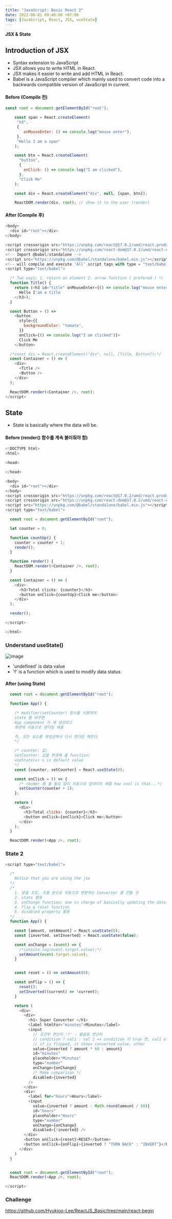 ```yaml
---
title: "JavaScript: Basic React 2"
date: 2022-06-01 09:40:00 +07:00
tags: [JavaScript, React, JSX, useState]
---
```


**JSX & State**

## Introduction of JSX

- Syntax extension to JavaScript
- JSX allows you to write HTML in React.
- JSX makes it easier to write and add HTML in React.
- Babel is a JavaScript compiler which mainly used to convert code into a backwards compatible version of JavaScript in current.

#### Before (Compile 전)
```javascript
const root = document.getElementById("root");

    const span = React.createElement(
     "h3",
     {
        onMouseEnter: () => console.log("mouse enter"),
     },
     "Hello I am a span"
    );

    const btn = React.createElement(
      "button", 
      {
        onClick: () => console.log("I am clicked"),
      },
      "Click Me"  
    );

    const div = React.createElement("div", null, [span, btn]);

    ReactDOM.render(div, root); // show it to the user (render)

```

#### After (Compile 후)
```javascript
<body>
  <div id="root"></div>
</body>

<script crossorigin src="https://unpkg.com/react@17.0.2/umd/react.production.min.js"></script>
<script crossorigin src="https://unpkg.com/react-dom@17.0.2/umd/react-dom.production.min.js"></script>
<!-- Import @babel/standalone -->
<script src="https://unpkg.com/@babel/standalone/babel.min.js"></script>
<!-- will compile and execute 'All' script tags with type = "text/babel" or "text/jsx" -->
<script type="text/babel">

  /* Two ways; 1. return an element 2. arrow function ( prefered ) */
  function Title() {
    return (<h3 id="title" onMouseEnter={() => console.log("mouse entered")}>
      Hello I'am a title
    </h3>);
  }

  const Button = () =>
    <button
      style={{
        backgroundColor: "tomato",
      }}
      onClick={() => console.log("I am clicked")}>
      Click Me
    </button>

  /*const div = React.createElement("div", null, [Title, Button]);*/
  const Container = () => (
    <div>
      <Title />
      <Button />
    </div>
  );

  ReactDOM.render(<Container />, root);
</script>
```

## State
- State is basically where the data will be.

#### Before (render() 함수를 계속 불러줘야 함)
```javascript
<!DOCTYPE html>
<html>

<head>

</head>

<body>
  <div id="root"></div>
</body>
<script crossorigin src="https://unpkg.com/react@17.0.2/umd/react.production.min.js"></script>
<script crossorigin src="https://unpkg.com/react-dom@17.0.2/umd/react-dom.production.min.js"></script>
<script src="https://unpkg.com/@babel/standalone/babel.min.js"></script>
<script type="text/babel">

  const root = document.getElementById("root");

  let counter = 0;

  function countUp() {
    counter = counter + 1;
    render();
  }

  function render() {
    ReactDOM.render(<Container />, root);
  }

  const Container = () => (
    <div>
      <h3>Total clicks: {counter}</h3>
      <button onClick={countUp}>Click me</button>
    </div>
  );

  render();

</script>

</html>
```

### Understand useState() 
![image](https://user-images.githubusercontent.com/96518885/169664643-a1f67839-eb1c-42ba-a398-a9addce01bec.png)

- 'undefined' is data value
- 'f' is a function which is used to modify data status 

#### After (using State)

```javascript
  const root = document.getElementById("root");

  function App() {

    /* modifier(setCounter) 함수를 사용하여 
    state 를 바꾸면 
    App component 가 재 생성되고
    화면에 자동으로 렌더링 해줌

    즉, 모든 요소를 재생성해서 다시 렌더링 해준다.
    */

    /* counter: 값; 
    setCounter: 값을 변경해 줄 function;
    useState(x) x is default value
    */
    const [counter, setCounter] = React.useState(0);

    const onClick = () => {
      /* render 해 줄 필요 없이 자동으로 업데이트 해줌 how cool is that...*/
      setCounter(counter + 1);
    };

    return (
      <div>
        <h3>Total clicks: {counter}</h3>
        <button onClick={onClick}>Click me</button>
      </div>
    );
  }

  ReactDOM.render(<App />, root);

```


### State 2

```javascript
<script type="text/babel">

  /*
    Notice that you are using the jsx
  */
  /* 
    1. 분을 초로, 초를 분으로 자동으로 변환하는 Converter 를 만들 것
    2. state 활용
    3. onChange function; one in charge of basically updating the data
    4. flip & reset function
    5. disabled property 활용
  */
  function App() {

    const [amount, setAmount] = React.useState(0);
    const [inverted, setInverted] = React.useState(false);

    const onChange = (event) => {
      /*console.log(event.target.value);*/
      setAmount(event.target.value);
    }


    const reset = () => setAmount(0);

    const onFlip = () => {
      reset();
      setInverted((current) => !current);
    }

    return (
      <div>
        <div>
          <h1> Super Converter </h1>
          <label htmlFor="minutes">Minutes</label>
          <input
            // 조건부 연산자 '?' - 물음표 연산자
            // condition ? val1 : val 2 => condition 이 true 면, val1 otherwise val2
            // if is flipped, it shows converted value, other
            value={inverted ? amount * 60 : amount}
            id="minutes"
            placeholder="Minutes"
            type="number"
            onChange={onChange}
            /* Make comparison */
            disabled={inverted}
          />
        </div>
        <div>
          <label for="hours">Hours</label>
          <input
            value={inverted ? amount : Math.round(amount / 60)}
            id="hours"
            placeholder="Hours"
            type="number"
            onChange={onChange}
            disabled={!inverted} />
        </div>
        <button onClick={reset}>RESET</button>
        <button onClick={onFlip}>{inverted ? "TURN BACK" : "INVERT"}</button>
      </div>
    )
  }


  const root = document.getElementById("root");
  ReactDOM.render(<App />, root);

</script>
```

### Challenge

https://github.com/Hyukjoo-Lee/ReactJS_Basic/tree/main/react-begin
